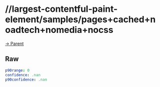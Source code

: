 
# //largest-contentful-paint-element/samples/pages+cached+noadtech+nomedia+nocss

[→ Parent](../..)


## Raw


```yaml
p90range: 0
confidence: .nan
p90confidence: .nan

```

